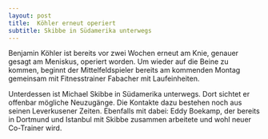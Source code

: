 ```yaml
---
layout: post
title:  Köhler erneut operiert
subtitle: Skibbe in Südamerika unterwegs
---
```


Benjamin Köhler ist bereits vor zwei Wochen erneut am Knie, genauer gesagt am Meniskus, operiert worden. Um wieder auf die Beine zu kommen, beginnt der Mittelfeldspieler bereits am kommenden Montag gemeinsam mit Fitnesstrainer Fabacher mit Laufeinheiten.

Unterdessen ist Michael Skibbe in Südamerika unterwegs. Dort sichtet er offenbar mögliche Neuzugänge. Die Kontakte dazu bestehen noch aus seinen Leverkusener Zeiten. Ebenfalls mit dabei: Eddy Boekamp, der bereits in Dortmund und Istanbul mit Skibbe zusammen arbeitete und wohl neuer Co-Trainer wird.
